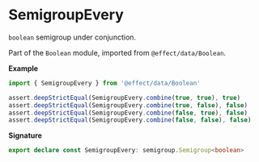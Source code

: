 # SemigroupEvery

`boolean` semigroup under conjunction.

Part of the `Boolean` module, imported from `@effect/data/Boolean`.

**Example**

```ts
import { SemigroupEvery } from '@effect/data/Boolean'

assert.deepStrictEqual(SemigroupEvery.combine(true, true), true)
assert.deepStrictEqual(SemigroupEvery.combine(true, false), false)
assert.deepStrictEqual(SemigroupEvery.combine(false, true), false)
assert.deepStrictEqual(SemigroupEvery.combine(false, false), false)
```

**Signature**

```ts
export declare const SemigroupEvery: semigroup.Semigroup<boolean>
```
